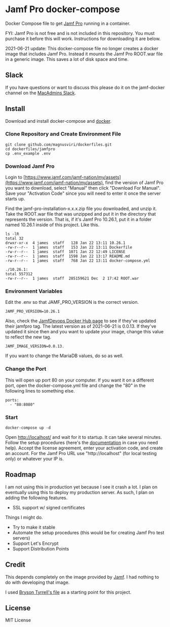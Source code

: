 # Jamf Pro docker-compose

Docker Compose file to get [Jamf Pro](https://www.jamf.com/) running in a container.

FYI: Jamf Pro is not free and is not included in this repository. You must purchase it before this will work. Instructions for downloading it are below.

2021-06-21 update: This docker-compose file no longer creates a docker image that includes Jamf Pro. Instead it mounts the Jamf Pro ROOT.war file in a generic image. This saves a lot of disk space and time.

## Slack

If you have questions or want to discuss this please do it on the jamf-docker channel on the [MacAdmins Slack](https://www.macadmins.org/).

## Install

Download and install docker-compose and [docker](https://www.docker.com/get-started).

### Clone Repository and Create Environment File

```
git clone github.com/magnusviri/dockerfiles.git
cd dockerfiles/jamfpro
cp .env_example .env
```

### Download Jamf Pro

Login to [https://www.jamf.com/jamf-nation/my/assets](https://www.jamf.com/jamf-nation/my/assets), find the version of Jamf Pro you want to download, select "Manual" then click "Download For Manual". Save your "Activation Code" since you will need to enter it once the server starts up.

Find the jamf-pro-installation-x.x.x.zip file you downloaded, and unzip it. Take the ROOT.war file that was unzipped and put it in the directory that represents the version. That is, if it's Jamf Pro 10.26.1, put it in a folder named 10.26.1 inside of this project. Like this.

```
ls -lR
total 32
drwxr-xr-x  4 james  staff   128 Jan 22 13:11 10.26.1
-rw-r--r--  1 james  staff   153 Jan 22 13:11 Dockerfile
-rw-r--r--  1 james  staff  1071 Jan 22 12:49 LICENSE
-rw-r--r--  1 james  staff  1598 Jan 22 13:17 README.md
-rw-r--r--  1 james  staff   768 Jan 22 13:11 docker-compose.yml

./10.26.1:
total 557312
-rw-r--r--  1 james  staff  285159621 Dec  2 17:42 ROOT.war
```

### Environment Variables

Edit the .env so that JAMF_PRO_VERSION is the correct version.

	JAMF_PRO_VERSION=10.26.1

Also, check the [JamfDevops Docker Hub page](https://hub.docker.com/r/jamfdevops/jamfpro/tags?page=1&ordering=last_updated) to see if they've updated their jamfpro tag. The latest version as of 2021-06-21 is 0.0.13. If they've updated it since then and you want to update your image, change this value to reflect the new tag.

	JAMF_IMAGE_VERSION=0.0.13.

If you want to change the MariaDB values, do so as well.

### Change the Port

This will open up port 80 on your computer. If you want it on a different port, open the docker-compose.yml file and change the "80" in the following lines to something else.

	ports:
	  - "80:8080"

### Start

```
docker-compose up -d
```

Open [http://localhost/](http://localhost/) and wait for it to startup. It can take several minutes. Follow the setup procedures (here's the [documentation](https://www.jamf.com/resources/product-documentation/) in case you need help). Accept the license agreement, enter your activation code, and create an account. For the Jamf Pro URL use "http://localhost" (for local testing only) or whatever your IP is.

## Roadmap

I am not using this in production yet because I see it crash a lot. I plan on eventually using this to deploy my production server. As such, I plan on adding the following features.

- SSL support w/ signed certificates

Things I might do.

- Try to make it stable
- Automate the setup procedures (this would be for creating Jamf Pro test servers)
- Support Let's Encrypt
- Support Distribution Points

## Credit

This depends completely on the image provided by [Jamf](https://github.com/jamf/jamfpro). I had nothing to do with developing that image.

I used [Bryson Tyrrell's file](https://gist.github.com/brysontyrrell/95c9492f02a691b3f976830557f6d4ed) as a starting point for this project.

## License

MIT License
